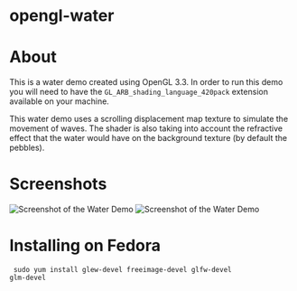 opengl-water
============

# About

This is a water demo created using OpenGL 3.3. In order to run this demo you
will need to have the `GL_ARB_shading_language_420pack` extension available
on your machine.

This water demo uses a scrolling displacement map texture to simulate the
movement of waves. The shader is also taking into account the refractive
effect that the water would have on the background texture (by default the
pebbles).

# Screenshots

![Screenshot of the Water Demo](http://i.imgur.com/3s5Ap1a.jpg)
![Screenshot of the Water Demo](http://i.imgur.com/7c81xl7.jpg)

Installing on Fedora
=======

<code> sudo yum install glew-devel freeimage-devel glfw-devel glm-devel </code>
